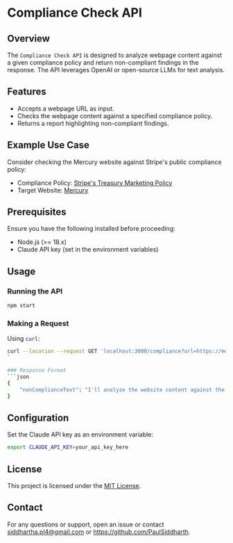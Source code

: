 # Compliance Check API

## Overview
The `Compliance Check API` is designed to analyze webpage content against a given compliance policy and return non-compliant findings in the response. The API leverages OpenAI or open-source LLMs for text analysis.

## Features
- Accepts a webpage URL as input.
- Checks the webpage content against a specified compliance policy.
- Returns a report highlighting non-compliant findings.

## Example Use Case
Consider checking the Mercury website against Stripe's public compliance policy:
- Compliance Policy: [Stripe's Treasury Marketing Policy](https://stripe.com/docs/treasury/marketing-treasury)
- Target Website: [Mercury](https://mercury.com/)

## Prerequisites
Ensure you have the following installed before proceeding:
- Node.js (>= 18.x)
- Claude API key (set in the environment variables)


## Usage
### Running the API
```sh
npm start
```

### Making a Request
Using `curl`:
```sh
curl --location --request GET 'localhost:3000/compliance?url=https://mercury.com/'```
`

### Response Format
```json
{
    "nonComplianceText": "I'll analyze the website content against the compliance requirements and identify violations. Here's a structured report:\n\nCOMPLIANCE VIOLATIONS REPORT\n\n1. Banking Terminology Violations\n- Multiple instances of prohibited terms like \"banking,\" \"bank,\" and \"bank accounts\" throughout the website\n- Uses phrases like \"powerful banking,\" \"online business banking,\" \"your bank account\"\n- References \"banking services\" and \"banking tasks\"\n- Uses term \"banking platform\"\n\n2. Yield/Interest Communication Issues\n- Website mentions \"up to 4.50% yield\" without clear prominent disclaimers about change conditions\n- Yield discussions could be more explicit about not being pass-through interest\n\n3. FDIC Insurance Communication Issues\n- Uses phrase \"FDIC insurance\" without proper qualification of \"eligible for\"\n- Does not consistently maintain clear distinction between Mercury (fintech) and partner banks\n- Missing complete required disclosures about pass-through insurance requirements and limitations\n\n4. Partner Bank Reference Issues\n- Some instances where banking services appear to be directly attributed to Mercury rather than clearly stating they are provided by partner banks\n- Could be interpreted as suggesting users receive banking products directly from bank partners\n\nRECOMMENDATIONS:\n\n1. Terminology Updates\n- Replace \"banking\" with approved terms like \"money management\" or \"financial services\"\n- Update \"bank account\" references to \"financial account\" or \"[Mercury] account\"\n- Remove direct banking terminology from marketing materials\n\n2. Yield Communications\n- Add more prominent disclaimers about yield changes\n- Ensure yield is never implied to be direct bank interest\n- Include clearer conditions and requirements\n\n3. FDIC Insurance Language\n- Revise to consistently use \"eligible for FDIC pass-through insurance\"\n- Add complete required disclosures about insurance limitations\n- Include clearer distinction between Mercury and FDIC-insured partners\n\n4. Partner Bank References\n- Strengthen language clarifying Mercury's role as a fintech company\n- Make partner bank relationships more explicit\n- Avoid implications of direct banking relationships\n\nThe website requires significant revisions to comply with regulatory requirements regarding fintech marketing and communications."
}
```

## Configuration
Set the Claude API key as an environment variable:
```sh
export CLAUDE_API_KEY=your_api_key_here
```



## License
This project is licensed under the [MIT License](LICENSE).

## Contact
For any questions or support, open an issue or contact siddhartha.pl4@gmail.com or https://github.com/PaulSiddharth.

